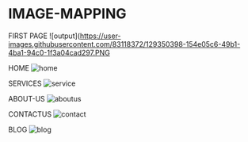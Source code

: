 # IMAGE-MAPPING

FIRST PAGE
![output](https://user-images.githubusercontent.com/83118372/129350398-154e05c6-49b1-4ba1-94c0-1f3a04cad297.PNG

HOME
![home](https://user-images.githubusercontent.com/83118372/129350494-bc0ef3c8-84ad-4555-8e59-b3de1e7ce880.PNG)

SERVICES
![service](https://user-images.githubusercontent.com/83118372/129350602-271191b7-91ab-439e-a688-50fff51d8605.PNG)

ABOUT-US
![aboutus](https://user-images.githubusercontent.com/83118372/129350676-6940f27f-8b44-4095-aaf7-dccd7bec8144.PNG)

CONTACTUS
![contact](https://user-images.githubusercontent.com/83118372/129350733-a9bff4fc-3b95-44a5-ad07-9db694b68d1d.PNG)

BLOG
![blog](https://user-images.githubusercontent.com/83118372/129350776-7c471685-b029-49a1-a051-823970187467.PNG)
